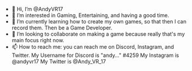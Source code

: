 - 👋 Hi, I’m @AndyVR17
- 👀 I’m interested in Gaming, Entertaining, and having a good time.
- 🌱 I’m currently learning how to create my own games, so that then I can record them. Then be a Game Developer.
- 💞️ I’m looking to collaborate on making a game because really that's my main focus right now.
- 📫 How to reach me: you can reach me on Discord, Instagram, and Twitter.
My Username for Discord is "andy..." #4259
My Instagram is @andyvr17
My Twitter is @Andy_VR_17
